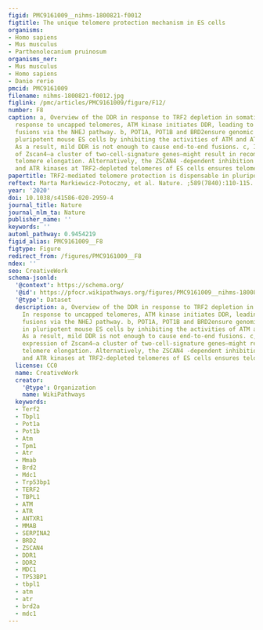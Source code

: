 ```yaml
---
figid: PMC9161009__nihms-1800821-f0012
figtitle: The unique telomere protection mechanism in ES cells
organisms:
- Homo sapiens
- Mus musculus
- Parthenolecanium pruinosum
organisms_ner:
- Mus musculus
- Homo sapiens
- Danio rerio
pmcid: PMC9161009
filename: nihms-1800821-f0012.jpg
figlink: /pmc/articles/PMC9161009/figure/F12/
number: F8
caption: a, Overview of the DDR in response to TRF2 depletion in somatic cells. In
  response to uncapped telomeres, ATM kinase initiates DDR, leading to end-to-end
  fusions via the NHEJ pathway. b, POT1A, POT1B and BRD2ensure genomic stability in
  pluripotent mouse ES cells by inhibiting the activities of ATM and ATR kinases.
  As a result, mild DDR is not enough to cause end-to-end fusions. c, Increased expression
  of Zscan4—a cluster of two-cell-signature genes—might result in recombination-based
  telomere elongation. Alternatively, the ZSCAN4 -dependent inhibition of the ATM
  and ATR kinases at TRF2-depleted telomeres of ES cells ensures telomere stability.
papertitle: TRF2-mediated telomere protection is dispensable in pluripotent stem cells.
reftext: Marta Markiewicz-Potoczny, et al. Nature. ;589(7840):110-115.
year: '2020'
doi: 10.1038/s41586-020-2959-4
journal_title: Nature
journal_nlm_ta: Nature
publisher_name: ''
keywords: ''
automl_pathway: 0.9454219
figid_alias: PMC9161009__F8
figtype: Figure
redirect_from: /figures/PMC9161009__F8
ndex: ''
seo: CreativeWork
schema-jsonld:
  '@context': https://schema.org/
  '@id': https://pfocr.wikipathways.org/figures/PMC9161009__nihms-1800821-f0012.html
  '@type': Dataset
  description: a, Overview of the DDR in response to TRF2 depletion in somatic cells.
    In response to uncapped telomeres, ATM kinase initiates DDR, leading to end-to-end
    fusions via the NHEJ pathway. b, POT1A, POT1B and BRD2ensure genomic stability
    in pluripotent mouse ES cells by inhibiting the activities of ATM and ATR kinases.
    As a result, mild DDR is not enough to cause end-to-end fusions. c, Increased
    expression of Zscan4—a cluster of two-cell-signature genes—might result in recombination-based
    telomere elongation. Alternatively, the ZSCAN4 -dependent inhibition of the ATM
    and ATR kinases at TRF2-depleted telomeres of ES cells ensures telomere stability.
  license: CC0
  name: CreativeWork
  creator:
    '@type': Organization
    name: WikiPathways
  keywords:
  - Terf2
  - Tbpl1
  - Pot1a
  - Pot1b
  - Atm
  - Tpm1
  - Atr
  - Mmab
  - Brd2
  - Mdc1
  - Trp53bp1
  - TERF2
  - TBPL1
  - ATM
  - ATR
  - ANTXR1
  - MMAB
  - SERPINA2
  - BRD2
  - ZSCAN4
  - DDR1
  - DDR2
  - MDC1
  - TP53BP1
  - tbpl1
  - atm
  - atr
  - brd2a
  - mdc1
---
```

